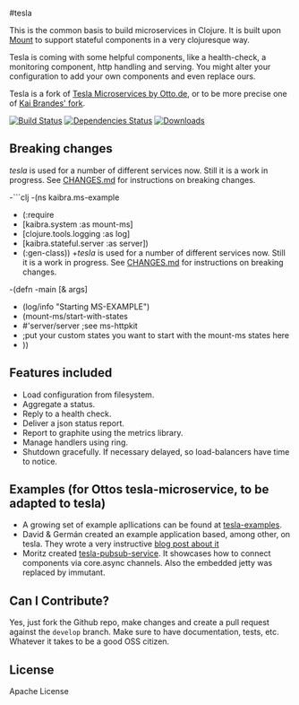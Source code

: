 #tesla

This is the common basis to build microservices in Clojure. It is built upon [Mount](https://github.com/tolitius/mount) to support stateful components in a
very clojuresque way.

Tesla is coming with some helpful components, like a health-check, a monitoring component, http handling and serving. You might alter your configuration to add
 your own components and even replace ours.


Tesla is a fork of [Tesla Microservices by Otto.de](https://github.com/otto-de/tesla-microservice), or to be more precise one of [Kai Brandes' fork](https://github.com/kaibra/mount-ms).

[![Build Status](https://travis-ci.org/gorillalabs/tesla.svg)](https://travis-ci.org/gorillalabs/tesla)
[![Dependencies Status](http://jarkeeper.com/gorillalabs/tesla/status.svg)](http://jarkeeper.com/gorillalabs/tesla)
[![Downloads](https://jarkeeper.com/gorillalabs/tesla/downloads.svg)](https://jarkeeper.com/gorillalabs/tesla)

## Breaking changes

_tesla_ is used for a number of different services now. Still it is a work in progress. See [CHANGES.md](./CHANGES.md) for instructions on breaking changes.

-```clj
-(ns kaibra.ms-example
-  (:require
-    [kaibra.system :as mount-ms]
-    [clojure.tools.logging :as log]
-    [kaibra.stateful.server :as server])
-  (:gen-class))
+_tesla_ is used for a number of different services now. Still it is a work in progress. See [CHANGES.md](./CHANGES.md) for instructions on breaking changes.
 
-(defn -main [& args]
-  (log/info "Starting MS-EXAMPLE")
-  (mount-ms/start-with-states
-    #'server/server ;see ms-httpkit
-    ;put your custom states you want to start with the mount-ms states here
-    ))


## Features included

* Load configuration from filesystem.
* Aggregate a status.
* Reply to a health check.
* Deliver a json status report.
* Report to graphite using the metrics library.
* Manage handlers using ring.
* Shutdown gracefully. If necessary delayed, so load-balancers have time to notice.

## Examples (for Ottos tesla-microservice, to be adapted to tesla)

* A growing set of example apllications can be found at [tesla-examples](https://github.com/otto-de/tesla-examples).
* David & Germán created an example application based, among other, on tesla. They wrote a very instructive [blog post about it](http://blog.agilityfeat.com/2015/03/clojure-walking-skeleton/)
* Moritz created [tesla-pubsub-service](https://bitbucket.org/DerGuteMoritz/tesla-pubsub-service). It showcases how to connect components via core.async channels. Also the embedded jetty was replaced by immutant.

## Can I Contribute?

Yes, just fork the Github repo, make changes and create a pull request against the ```develop``` branch. Make sure to have documentation, tests, etc. Whatever it takes to
 be a good OSS citizen.

## License
Apache License
